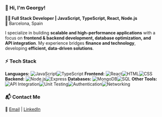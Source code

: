 ### **🚀 Hi, I'm Georgy!**  
**👨‍💻 Full Stack Developer | JavaScript, TypeScript, React, Node.js**  
📍 Barcelona, Spain  

I specialize in building **scalable and high-performance applications** with a focus on **frontend & backend development, database optimization, and API integration**. My experience bridges **finance and technology**, developing **efficient, data-driven solutions**.  

### **⚡ Tech Stack**  
**Languages:** ![JavaScript](https://img.shields.io/badge/-JavaScript-F7DF1E?style=flat&logo=javascript&logoColor=black)![TypeScript](https://img.shields.io/badge/-TypeScript-3178C6?style=flat&logo=typescript&logoColor=white)
**Frontend:** ![React](https://img.shields.io/badge/-React-61DAFB?style=flat&logo=react&logoColor=black)![HTML](https://img.shields.io/badge/-HTML-E34F26?style=flat&logo=html5&logoColor=white)![CSS](https://img.shields.io/badge/-CSS-1572B6?style=flat&logo=css3&logoColor=white)  
**Backend:** ![Node.js](https://img.shields.io/badge/-Node.js-339933?style=flat&logo=node.js&logoColor=white)![Express](https://img.shields.io/badge/-Express-000000?style=flat&logo=express&logoColor=white) 
**Databases:** ![MongoDB](https://img.shields.io/badge/-MongoDB-47A248?style=flat&logo=mongodb&logoColor=white)![SQL](https://img.shields.io/badge/-SQL-4479A1?style=flat&logo=postgresql&logoColor=white)
**Other Tools:** ![API Integration](https://img.shields.io/badge/-API%20Integration-FF6F00?style=flat)![Unit Testing](https://img.shields.io/badge/-Unit%20Testing-46a2f1?style=flat)![Authentication](https://img.shields.io/badge/-Authentication-FF6F00?style=flat)![Networking](https://img.shields.io/badge/-Networking-0078D7?style=flat)  

### **📬 Contact Me**  
📧 [Email](mailto:ovsyannikovgeorgy@gmail.com) | [LinkedIn](https://www.linkedin.com/in/georgy)  

